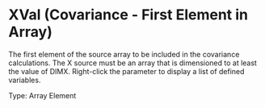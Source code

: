 # XVal (Covariance - First Element in Array)

The first element of the source array to be included in the covariance calculations. The X source must be an array that is dimensioned to at least the value of DIMX. Right-click the parameter to display a list of defined variables.

Type: Array Element
